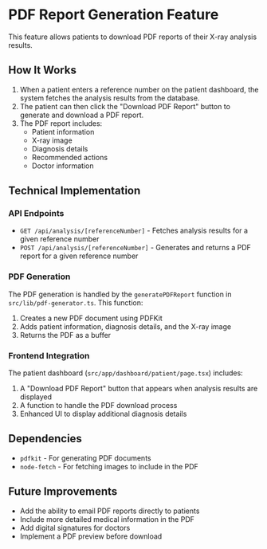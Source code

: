 # PDF Report Generation Feature

This feature allows patients to download PDF reports of their X-ray analysis results.

## How It Works

1. When a patient enters a reference number on the patient dashboard, the system fetches the analysis results from the database.
2. The patient can then click the "Download PDF Report" button to generate and download a PDF report.
3. The PDF report includes:
   - Patient information
   - X-ray image
   - Diagnosis details
   - Recommended actions
   - Doctor information

## Technical Implementation

### API Endpoints

- `GET /api/analysis/[referenceNumber]` - Fetches analysis results for a given reference number
- `POST /api/analysis/[referenceNumber]` - Generates and returns a PDF report for a given reference number

### PDF Generation

The PDF generation is handled by the `generatePDFReport` function in `src/lib/pdf-generator.ts`. This function:

1. Creates a new PDF document using PDFKit
2. Adds patient information, diagnosis details, and the X-ray image
3. Returns the PDF as a buffer

### Frontend Integration

The patient dashboard (`src/app/dashboard/patient/page.tsx`) includes:

1. A "Download PDF Report" button that appears when analysis results are displayed
2. A function to handle the PDF download process
3. Enhanced UI to display additional diagnosis details

## Dependencies

- `pdfkit` - For generating PDF documents
- `node-fetch` - For fetching images to include in the PDF

## Future Improvements

- Add the ability to email PDF reports directly to patients
- Include more detailed medical information in the PDF
- Add digital signatures for doctors
- Implement a PDF preview before download 